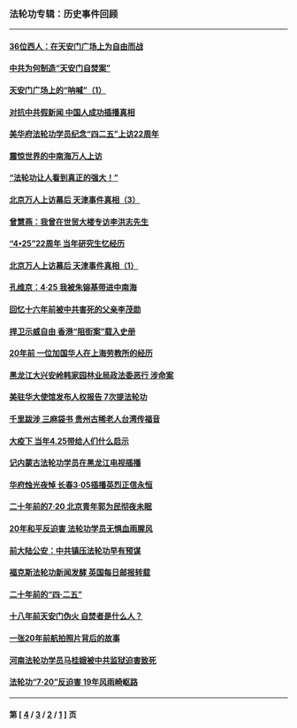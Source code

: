 ### 法轮功专辑：历史事件回顾
---
#### [36位西人：在天安门广场上为自由而战](../../pages/nf5793/n13390029.md?03200430) 
#### [中共为何制造“天安门自焚案”](../../pages/nf5793/n13183270.md?03200430) 
#### [天安门广场上的“呐喊”（1）](../../pages/nf5793/n13105277.md?03200430) 
#### [对抗中共假新闻 中国人成功插播真相](../../pages/nf5793/n12910618.md?03200430) 
#### [美华府法轮功学员纪念“四二五”上访22周年](../../pages/nf5793/n12904445.md?03200430) 
#### [震惊世界的中南海万人上访](../../pages/nf5793/n12903976.md?03200430) 
#### [“法轮功让人看到真正的强大！”](../../pages/nf5793/n12903195.md?03200430) 
#### [北京万人上访幕后 天津事件真相（3）](../../pages/nf5793/n12902807.md?03200430) 
#### [曾慧燕：我曾在世贸大楼专访李洪志先生](../../pages/nf5793/n12898729.md?03200430) 
#### [“4•25”22周年 当年研究生忆经历](../../pages/nf5793/n12894152.md?03200430) 
#### [北京万人上访幕后 天津事件真相（1）](../../pages/nf5793/n12885174.md?03200430) 
#### [孔维京：4·25 我被朱镕基带进中南海](../../pages/nf5793/n12864987.md?03200430) 
#### [回忆十六年前被中共害死的父亲李茂勋](../../pages/nf5793/n12880270.md?03200430) 
#### [捍卫示威自由 香港“阻街案”载入史册](../../pages/nf5793/n12811245.md?03200430) 
#### [20年前 一位加国华人在上海劳教所的经历](../../pages/nf5793/n12707932.md?03200430) 
#### [黑龙江大兴安岭韩家园林业局政法委恶行 涉命案](../../pages/nf5793/n12622815.md?03200430) 
#### [美驻华大使馆发布人权报告 7次提法轮功](../../pages/nf5793/n12520541.md?03200430) 
#### [千里跋涉 三麻袋书 贵州古稀老人台湾传福音](../../pages/nf5793/n12198750.md?03200430) 
#### [大疫下 当年4.25带给人们什么启示](../../pages/nf5793/n12058565.md?03200430) 
#### [记内蒙古法轮功学员在黑龙江电视插播](../../pages/nf5793/n11699194.md?03200430) 
#### [华府烛光夜悼 长春3·05插播英烈正信永恒](../../pages/nf5793/n11397432.md?03200430) 
#### [二十年前的7·20 北京青年郭为民彻夜未眠](../../pages/nf5793/n11354195.md?03200430) 
#### [20年和平反迫害 法轮功学员无惧血雨腥风](../../pages/nf5793/n11348279.md?03200430) 
#### [前大陆公安：中共镇压法轮功早有预谋](../../pages/nf5793/n11352168.md?03200430) 
#### [福克斯法轮功新闻发酵  英国每日邮报转载](../../pages/nf5793/n11285952.md?03200430) 
#### [二十年前的“四·二五”](../../pages/nf5793/n11207639.md?03200430) 
#### [十八年前天安门伪火 自焚者是什么人？](../../pages/nf5793/n10996556.md?03200430) 
#### [一张20年前航拍照片背后的故事](../../pages/nf5793/n10693797.md?03200430) 
#### [河南法轮功学员马桂娥被中共监狱迫害致死](../../pages/nf5793/n10684974.md?03200430) 
#### [法轮功“7‧20”反迫害 19年风雨崎岖路](../../pages/nf5793/n10570834.md?03200430) 

---
#### 第 [ [4](./4.md?03200430) / [3](./3.md?03200430) / [2](./2.md?03200430) / [1](./1.md?03200430) ] 页
